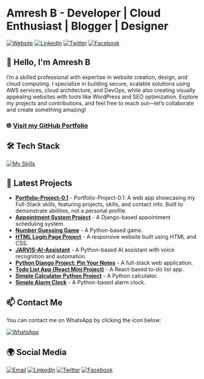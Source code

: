 # Amresh B - Developer | Cloud Enthusiast | Blogger | Designer

[![Website](https://img.shields.io/badge/Website-Visit_My_Portfolio-orange)](https://amreshbofficial.github.io/)
[![LinkedIn](https://img.shields.io/badge/LinkedIn-Connect-blue)](https://www.linkedin.com/in/amresh-b-830350325/)
[![Twitter](https://img.shields.io/badge/Twitter-Follow-blue)](https://x.com/amr_officialpub)
[![Facebook](https://img.shields.io/badge/Facebook-Follow-blue)](https://www.facebook.com/profile.php?id=61569988602117)

## 👋 Hello, I'm Amresh B

I’m a skilled professional with expertise in website creation, design, and cloud computing. I specialize in building secure, scalable solutions using AWS services, cloud architecture, and DevOps, while also creating visually appealing websites with tools like WordPress and SEO optimization. Explore my projects and contributions, and feel free to reach out—let’s collaborate and create something amazing!

### 🌐 [Visit my GitHub Portfolio](https://amreshbofficial.github.io/)

## 🛠️ **Tech Stack**

[![My Skills](https://skillicons.dev/icons?i=html,css,js,python,django,react,aws,wordpress,nodejs,express,mongodb,typescript,tailwind,bootstrap,git,github,linux,vscode,pycharm)](https://skillicons.dev)

## 📂 **Latest Projects**

- **[Portfolio-Project-0.1](https://github.com/Amreshbofficial/Portfolio-Website-Project-0.1)** - Portfolio-Project-0.1: A web app showcasing my Full-Stack skills, featuring projects, skills, and contact info. Built to demonstrate abilities, not a personal profile.
- **[Appointment System Project](https://github.com/Amreshbofficial/Appointment_System_Project)** - A Django-based appointment scheduling system.
- **[Number Guessing Game](https://github.com/Amreshbofficial/Number-Guessing-Game-Python-Projects)** - A Python-based game.
- **[HTML Login Page Project](https://github.com/Amreshbofficial/HTM-Project-1)** - A responsive website built using HTML and CSS.
- **[JARVIS-AI-Assistant](https://github.com/Amreshbofficial/JARVIS-AI-Assistant)** - A Python-based AI assistant with voice recognition and automation.
- **[Python Django Project: Pin Your Notes](https://github.com/Amreshbofficial/Python-Django-Project-Pin-Your-Notes)** - A full-stack web application.
- **[Todo List App (React Mini Project)](https://github.com/Amreshbofficial/Todo-list-app-React-Mini-Project)** - A React-based to-do list app.
- **[Simple Calculator Python Project](https://github.com/Amreshbofficial/Simple-Calculator-Python-Project)** - A Python calculator.
- **[Simple Alarm Clock](https://github.com/Amreshbofficial/Simple-Alarm-Clock-Python-Project)** - A Python-based alarm clock.

## 📫 **Contact Me**

You can contact me on WhatsApp by clicking the icon below:

[![WhatsApp](https://img.shields.io/badge/WhatsApp-25D366?style=for-the-badge&logo=whatsapp&logoColor=white)](https://wa.me/8072799323)

## 🌍 **Social Media**

[![Email](https://img.shields.io/badge/Email-amreshbaskar@gmail.com-red)](mailto:amreshbaskar@gmail.com)
[![LinkedIn](https://img.shields.io/badge/LinkedIn-Connect-blue)](https://www.linkedin.com/in/amresh-b-830350325/)
[![Twitter](https://img.shields.io/badge/Twitter-Follow-blue)](https://x.com/amr_officialpub)
[![Facebook](https://img.shields.io/badge/Facebook-Follow-blue)](https://www.facebook.com/profile.php?id=61569988602117)

<!-- BLOG-POST-LIST:END -->
